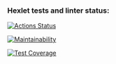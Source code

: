 ### Hexlet tests and linter status:
[![Actions Status](https://github.com/prejni/frontend-project-46/actions/workflows/hexlet-check.yml/badge.svg)](https://github.com/prejni/frontend-project-46/actions)

[![Maintainability](https://api.codeclimate.com/v1/badges/6adf4a67c2ec47583aca/maintainability)](https://codeclimate.com/github/prejni/frontend-project-44/maintainability)

[![Test Coverage](https://api.codeclimate.com/v1/badges/6adf4a67c2ec47583aca/test_coverage)](https://codeclimate.com/github/prejni/frontend-project-44/test_coverage)
